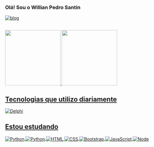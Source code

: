 ### Olá! Sou o Willian Pedro Santin

[![blog](https://img.shields.io/badge/LinkedIn-0077B5?style=for-the-badge&logo=linkedin&logoColor=white)](https://www.linkedin.com/in/willian-pedro-santin-348734214/)

<div><br>
<a href="https://github.com/Santinwill">
<img height="180em" src="https://github-readme-stats.vercel.app/api?username=Santinwill&show_icons=true&theme=dracula&include_all_commits=true&count_private=true"/>
<img height="180em" src="https://github-readme-stats.vercel.app/api/top-langs/?username=Santinwill&layout=compact&langs_count=7&theme=dracula"/>
</div>

## Tecnologias que utilizo diariamente
<div>
  <img align="center" src="https://img.shields.io/badge/Delphi_RAD_Studio-B22222?style=for-the-badge&logo=delphi&logoColor=white" alt="Delphi"/>
</div>


## Estou estudando
<div>
  <img align="center" src="https://img.shields.io/badge/Python-3776AB?style=for-the-badge&logo=python&logoColor=white" alt="Python"/>
  <img align="center" src="https://img.shields.io/badge/Python-3776AB?style=for-the-badge&logo=python&logoColor=ffd343&color=305f72" alt="Python"/>
  <img align="center" src="https://img.shields.io/badge/HTML5-E34F26?style=for-the-badge&logo=html5&logoColor=white" alt="HTML"/>
  <img align="center" src="https://img.shields.io/badge/CSS3-1572B6?style=for-the-badge&logo=css3&logoColor=white" alt="CSS"/>
  <img align="center" src="https://img.shields.io/badge/Bootstrap-563D7C?style=for-the-badge&logo=bootstrap&logoColor=white" alt="Bootstrap"/>
  <img align="center" src="https://img.shields.io/badge/JavaScript-F7DF1E?style=for-the-badge&logo=javascript&logoColor=black" alt="JavaScript"/>
  <img align="center" src="https://img.shields.io/badge/Node.js-43853D?style=for-the-badge&logo=node.js&logoColor=white" alt="Node"/>
</div>


	
